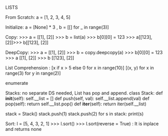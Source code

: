 LISTS 

From Scratch:  a = [1, 2, 3, 4, 5]

Initialize: a = [None] * 3 , b = [[] for _ in range(3)] 

Copy: >>> a = [[1], [2]] >>> b = list(a) >>> b[0][0] = 123 >>> a[[123], [2]]>>> b[[123], [2]]

DeepCopy: >>> a = [[1], [2]] >>> b = copy.deepcopy(a) >>> b[0][0] = 123 >>> a [[1], [2]] >>> b [[123], [2]]

List Comprehension : [x if x > 5 else 0 for x in range(10)]   [(x, y) for x in range(3) for y in range(2)]

enumerate

Stacks:  no separate DS needed, List has pop and append. 
class Stack: 
    def __init__(self):
        self.__list = []
    def push(self, val):
        self.__list.append(val)
    def pop(self):
        return self.__list.pop()
    def __iter__(self):
        return iter(self.__list)

stack = Stack() stack.push(1) stack.push(2)
for s in stack:
    print(s)

Sort:  l = [5, 4, 3, 2, 1] >>> l.sort() >>> l.sort(reverse = True) : It is inplace and returns none 




